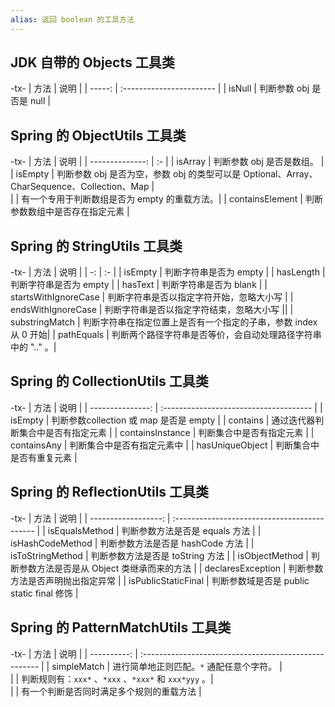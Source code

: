 ```yaml
---
alias: 返回 boolean 的工具方法
---
```


## JDK 自带的 Objects 工具类

-tx-
|   方法 | 说明                     |
| -----: | :----------------------- |
| isNull | 判断参数 obj 是否是 null |

## Spring 的 ObjectUtils 工具类

-tx-
| 方法            | 说明 |
| --------------: | :- |
| isArray         | 判断参数 obj 是否是数组。 |
| isEmpty         | 判断参数 obj 是否为空，参数 obj 的类型可以是 Optional、Array、CharSequence、Collection、Map | \
|                 | 有一个专用于判断数组是否为 empty 的重载方法。|
| containsElement | 判断参数数组中是否存在指定元素 |

## Spring 的 StringUtils 工具类

-tx-
| 方法 | 说明 |
| -: | :- |
| isEmpty              | 判断字符串是否为 empty |
| hasLength            | 判断字符串是否为 empty |
| hasText              | 判断字符串是否为 blank |
| startsWithIgnoreCase | 判断字符串是否以指定字符开始，忽略大小写 |
| endsWithIgnoreCase   | 判断字符串是否以指定字符结束，忽略大小写 ||
| substringMatch       | 判断字符串在指定位置上是否有一个指定的子串，参数 index 从 0 开始|
| pathEquals           | 判断两个路径字符串是否等价，会自动处理路径字符串中的 ".." 。|

## Spring 的 CollectionUtils 工具类

-tx-
| 方法             | 说明                                   |
| ---------------: | :------------------------------------- |
| isEmpty          | 判断参数collection 或 map 是否是 empty |
| contains         | 通过迭代器判断集合中是否有指定元素     |
| containsInstance | 判断集合中是否有指定元素               |
| containsAny      | 判断集合中是否有指定元素中             |
| hasUniqueObject  | 判断集合中是否有重复元素               |

## Spring 的 ReflectionUtils 工具类

-tx-
| 方法                | 说明                                         |
| ------------------: | :------------------------------------------- |
| isEqualsMethod      | 判断参数方法是否是 equals 方法               |
| isHashCodeMethod    | 判断参数方法是否是 hashCode 方法             |
| isToStringMethod    | 判断参数方法是否是 toString 方法             |
| isObjectMethod      | 判断参数方法是否是从 Object 类继承而来的方法 |
| declaresException   | 判断参数方法是否声明抛出指定异常             |
| isPublicStaticFinal | 判断参数域是否是 public static final 修饰    |

## Spring 的 PatternMatchUtils 工具类

-tx-
| 方法        | 说明                                                  |
| ----------: | :---------------------------------------------------- |
| simpleMatch | 进行简单地正则匹配。`*` 通配任意个字符。              | \
|             | 判断规则有：`xxx*` 、`*xxx` 、`*xxx*` 和 `xxx*yyy` 。| \
|             | 有一个判断是否同时满足多个规则的重载方法              |

